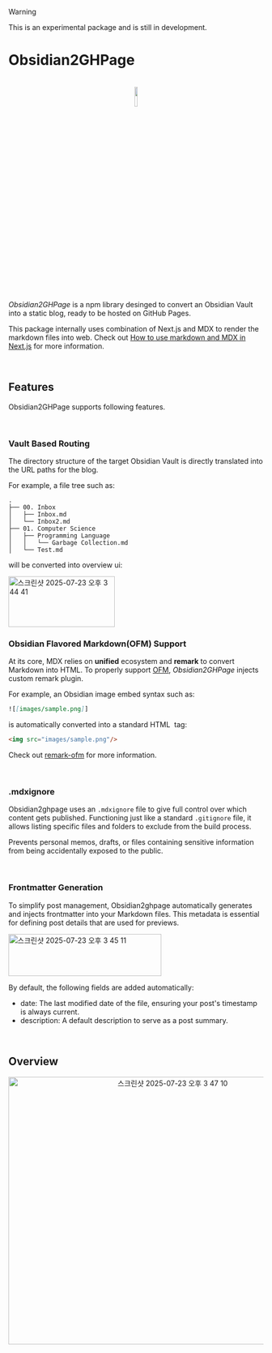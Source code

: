 > [!WARNING]
> This is an experimental package and is still in development.

# Obsidian2GHPage

<br/>
<div align="center">
<img src="https://github.com/user-attachments/assets/dcf6b0c0-54d6-400e-9d02-0eb9d8593cef" width="10%">
</div>
<br/>

*Obsidian2GHPage* is a npm library desinged to convert an Obsidian Vault into a static blog, ready to be hosted on GitHub Pages.

This package internally uses combination of Next.js and MDX to render the markdown files into web. Check out [How to use markdown and MDX in Next.js](https://nextjs.org/docs/pages/guides/mdx) for more information.

<br/>

## Features
Obsidian2GHPage supports following features.

<br/>

### Vault Based Routing
The directory structure of the target Obsidian Vault is directly translated into the URL paths for the blog. 

For example, a file tree such as:
```text
.
├── 00. Inbox
│   ├── Inbox.md
│   └── Inbox2.md
├── 01. Computer Science
│   ├── Programming Language
│   │   └── Garbage Collection.md
│   └── Test.md
```

will be converted into overview ui:

<img width="210" height="100" alt="스크린샷 2025-07-23 오후 3 44 41" src="https://github.com/user-attachments/assets/02afb26c-fd9e-413a-b94c-59250d43e87e" />


<br/>

### Obsidian Flavored Markdown(OFM) Support
At its core, MDX relies on **unified** ecosystem and **remark** to convert Markdown into HTML.
To properly support [OFM](https://help.obsidian.md/obsidian-flavored-markdown), *Obsidian2GHPage* injects custom remark plugin.

For example, an Obsidian image embed syntax such as:
```md
![[images/sample.png]]
```

is automatically converted into a standard HTML <img> tag:

```HTML
<img src="images/sample.png"/>
```

Check out [remark-ofm](https://github.com/Goonco/remark-ofm) for more information.

<br/>

### .mdxignore 

Obsidian2ghpage uses an `.mdxignore` file to give full control over which content gets published. Functioning just like a standard `.gitignore` file, it allows listing specific files and folders to exclude from the build process.

Prevents personal memos, drafts, or files containing sensitive information from being accidentally exposed to the public.

<br/>

### Frontmatter Generation

To simplify post management, Obsidian2ghpage automatically generates and injects frontmatter into your Markdown files. This metadata is essential for defining post details that are used for previews.

<img width="302" height="83" alt="스크린샷 2025-07-23 오후 3 45 11" src="https://github.com/user-attachments/assets/dd22db8f-b81e-4f24-ad0b-60186e43dd25" />

By default, the following fields are added automatically:
- date: The last modified date of the file, ensuring your post's timestamp is always current.
- description: A default description to serve as a post summary.

<br/>

## Overview

<div align="center">
<img width="633" height="528" alt="스크린샷 2025-07-23 오후 3 47 10" src="https://github.com/user-attachments/assets/21360b5f-e991-4ce4-af2a-2a2c584545fb" />
</div>



